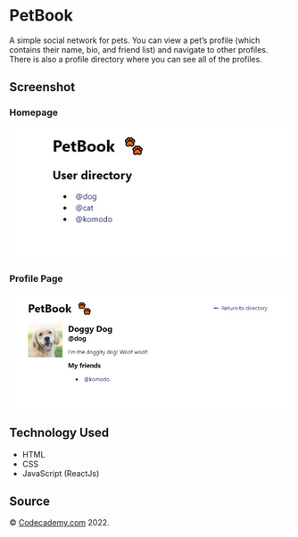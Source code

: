 # PetBook

A simple social network for pets. You can view a pet’s profile (which contains their name, bio, and friend list)
and navigate to other profiles. There is also a profile directory where you can see all of the profiles.

## Screenshot

### Homepage

![PetBook (Homepage)](./resources/images/homepage.jpeg)

### Profile Page

![PetBook (Profile Page)](./resources/images/profile-page.jpeg)

## Technology Used

- HTML
- CSS
- JavaScript (ReactJs)

## Source

&copy; [Codecademy.com](https://codecademy.com) 2022.
